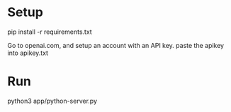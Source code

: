 # Setup

pip install -r requirements.txt

Go to openai.com, and setup an account with an API key.
paste the apikey into apikey.txt


# Run

python3 app/python-server.py
